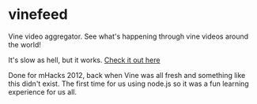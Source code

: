 vinefeed
========

Vine video aggregator. See what's happening through vine videos around the world! 

It's slow as hell, but it works. [Check it out here](http://vinefeed.heroku.com)

Done for mHacks 2012, back when Vine was all fresh and something like this didn't exist. The first time for us using node.js so it was a fun learning experience for us all.
